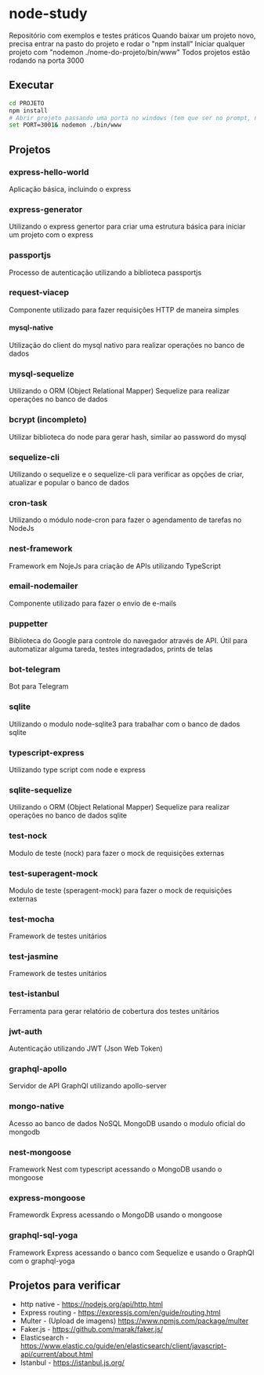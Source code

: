 # node-study
Repositório com exemplos e testes práticos
Quando baixar um projeto novo, precisa entrar na pasto do projeto e rodar o "npm install"
Iniciar qualquer projeto com "nodemon ./nome-do-projeto/bin/www"
Todos projetos estão rodando na porta 3000

## Executar
 ```bash
cd PROJETO
npm install
# Abrir projeto passando uma porta no windows (tem que ser no prompt, nao funciona no terminal do VsCode)
set PORT=3001& nodemon ./bin/www
```

## Projetos

### express-hello-world
Aplicação básica, incluindo o express

### express-generator
Utilizando o express genertor para criar uma estrutura básica para iniciar um projeto com o express

### passportjs
Processo de autenticação utilizando a biblioteca passportjs

### request-viacep
Componente utilizado para fazer requisições HTTP de maneira simples

#### mysql-native
Utilização do client do mysql nativo para realizar operações no banco de dados

### mysql-sequelize
Utilizando o ORM (Object Relational Mapper) Sequelize para realizar operações no banco de dados

### bcrypt (incompleto)
Utilizar biblioteca do node para gerar hash, similar ao password do mysql

### sequelize-cli
Utilizando o sequelize e o sequelize-cli para verificar as opções de criar, atualizar e popular o banco de dados

### cron-task
Utilizando o módulo node-cron para fazer o agendamento de tarefas no NodeJs

### nest-framework
Framework em NojeJs para criação de APIs utilizando TypeScript

### email-nodemailer
Componente utilizado para fazer o envio de e-mails

### puppetter
Biblioteca do Google para controle do navegador através de API. Útil para automatizar alguma tareda, testes integradados, prints de telas

### bot-telegram
Bot para Telegram

### sqlite
Utilizando o modulo node-sqlite3 para trabalhar com o banco de dados sqlite

### typescript-express
Utilizando type script com node e express

### sqlite-sequelize
Utilizando o ORM (Object Relational Mapper) Sequelize para realizar operações no banco de dados sqlite

### test-nock
Modulo de teste (nock) para fazer o mock de requisições externas

### test-superagent-mock
Modulo de teste (speragent-mock) para fazer o mock de requisições externas

### test-mocha
Framework de testes unitários

### test-jasmine
Framework de testes unitários

### test-istanbul
Ferramenta para gerar relatório de cobertura dos testes unitários

### jwt-auth
Autenticação utilizando JWT (Json Web Token)

### graphql-apollo
Servidor de API GraphQl utilizando apollo-server

### mongo-native
Acesso ao banco de dados NoSQL MongoDB usando o modulo oficial do mongodb

### nest-mongoose
Framework Nest com typescript acessando o MongoDB usando o mongoose

### express-mongoose
Framewordk Express acessando o MongoDB usando o mongoose

### graphql-sql-yoga
Framework Express acessando o banco com Sequelize e usando o GraphQl com o graphql-yoga

## Projetos para verificar
- http native - https://nodejs.org/api/http.html
- Express routing - https://expressjs.com/en/guide/routing.html
- Multer - (Upload de imagens) https://www.npmjs.com/package/multer
- Faker.js - https://github.com/marak/faker.js/
- Elasticsearch - https://www.elastic.co/guide/en/elasticsearch/client/javascript-api/current/about.html
- Istanbul - https://istanbul.js.org/
